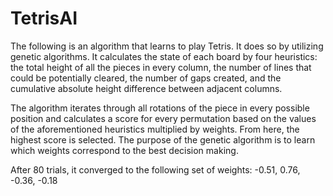 # TetrisAI
The following is an algorithm that learns to play Tetris.  It does so by utilizing genetic algorithms.  It calculates the state of each board by four heuristics: the total height of all the pieces in every column, the number of lines that could be potentially cleared, the number of gaps created, and the cumulative absolute height difference between adjacent columns.  

The algorithm iterates through all rotations of the piece in every possible position and calculates a score for every permutation based on the values of the aforementioned heuristics multiplied by weights.  From here, the highest score is selected.  The purpose of the genetic algorithm is to learn which weights correspond to the best decision making.

After 80 trials, it converged to the following set of weights: -0.51, 0.76, -0.36, -0.18
